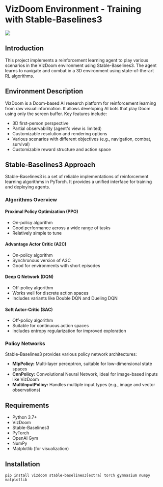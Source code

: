 <h1>VizDoom Environment - Training with Stable-Baselines3</h1>

<img src="https://media.discordapp.net/attachments/1279373242267602967/1294378020601073786/The-basic-scenario-used.png?ex=670acaf8&is=67097978&hm=74237d5288ed4539f907182ae4e38d5f888e9c11cb2bd5d43179c60b3a02c59d&=&format=webp&quality=lossless&width=753&height=565">

<h2>Introduction</h2>
    <p>This project implements a reinforcement learning agent to play various scenarios in the VizDoom environment using Stable-Baselines3. The agent learns to navigate and combat in a 3D environment using state-of-the-art RL algorithms.</p>

<h2>Environment Description</h2>
    <p>VizDoom is a Doom-based AI research platform for reinforcement learning from raw visual information. It allows developing AI bots that play Doom using only the screen buffer. Key features include:</p>
    <ul>
        <li>3D first-person perspective</li>
        <li>Partial observability (agent's view is limited)</li>
        <li>Customizable resolution and rendering options</li>
        <li>Various scenarios with different objectives (e.g., navigation, combat, survival)</li>
        <li>Customizable reward structure and action space</li>
    </ul>
   <h2>Stable-Baselines3 Approach</h2>
    <p>Stable-Baselines3 is a set of reliable implementations of reinforcement learning algorithms in PyTorch. It provides a unified interface for training and deploying agents.</p>

  <h3>Algorithms Overview</h3>

  <h4>Proximal Policy Optimization (PPO)</h4>
    <ul>
        <li>On-policy algorithm</li>
        <li>Good performance across a wide range of tasks</li>
        <li>Relatively simple to tune</li>
    </ul>

  <h4>Advantage Actor Critic (A2C)</h4>
    <ul>
        <li>On-policy algorithm</li>
        <li>Synchronous version of A3C</li>
        <li>Good for environments with short episodes</li>
    </ul>

  <h4>Deep Q Network (DQN)</h4>
    <ul>
        <li>Off-policy algorithm</li>
        <li>Works well for discrete action spaces</li>
        <li>Includes variants like Double DQN and Dueling DQN</li>
    </ul>

   <h4>Soft Actor-Critic (SAC)</h4>
    <ul>
        <li>Off-policy algorithm</li>
        <li>Suitable for continuous action spaces</li>
        <li>Includes entropy regularization for improved exploration</li>
    </ul>

   <h3>Policy Networks</h3>
    <p>Stable-Baselines3 provides various policy network architectures:</p>
    <ul>
        <li><strong>MlpPolicy:</strong> Multi-layer perceptron, suitable for low-dimensional state spaces</li>
        <li><strong>CnnPolicy:</strong> Convolutional Neural Network, ideal for image-based inputs like VizDoom</li>
        <li><strong>MultiInputPolicy:</strong> Handles multiple input types (e.g., image and vector observations)</li>
    </ul>

   <h2>Requirements</h2>
    <ul>
        <li>Python 3.7+</li>
        <li>VizDoom</li>
        <li>Stable-Baselines3</li>
        <li>PyTorch</li>
        <li>OpenAI Gym</li>
        <li>NumPy</li>
        <li>Matplotlib (for visualization)</li>
    </ul>

   <h2>Installation</h2>
    <pre><code>pip install vizdoom stable-baselines3[extra] torch gymnasium numpy matplotlib</code></pre>
